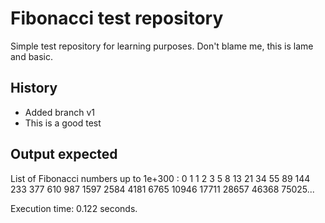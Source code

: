 
Fibonacci test repository
=========================

Simple test repository for learning purposes.
Don't blame me, this is lame and basic.


History
-------
- Added branch v1
- This is a good test

Output expected
---------------

List of Fibonacci numbers up to 1e+300 :
0 1 1 2 3 5 8 13 21 34 55 89 144 233 377 610 987 1597 2584 4181 6765 10946 17711 28657 46368 75025... 

Execution time: 0.122 seconds.

